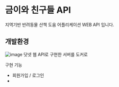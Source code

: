 # 금이와 친구들 API
지역기반 반려동물 산책 도움 어플리케이션 WEB API 입니다.

## 개발환경
![image](https://github.com/user-attachments/assets/64158e83-69d9-4a4d-a79c-e2c16b409051)
닷넷 웹 API로 구현한 서버를 도커로 

구현 기능
* 회원가입 / 로그인
* 
